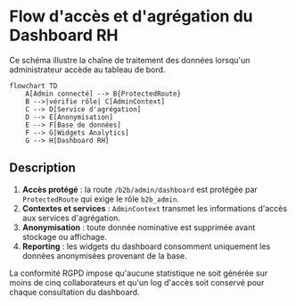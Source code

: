 # Flow d'accès et d'agrégation du Dashboard RH

Ce schéma illustre la chaîne de traitement des données lorsqu'un administrateur accède au tableau de bord.

```mermaid
flowchart TD
    A[Admin connecté] --> B{ProtectedRoute}
    B -->|vérifie rôle| C[AdminContext]
    C --> D[Service d'agrégation]
    D --> E[Anonymisation]
    E --> F[Base de données]
    F --> G[Widgets Analytics]
    G --> H[Dashboard RH]
```

## Description

1. **Accès protégé** : la route `/b2b/admin/dashboard` est protégée par `ProtectedRoute` qui exige le rôle `b2b_admin`.
2. **Contextes et services** : `AdminContext` transmet les informations d'accès aux services d'agrégation.
3. **Anonymisation** : toute donnée nominative est supprimée avant stockage ou affichage.
4. **Reporting** : les widgets du dashboard consomment uniquement les données anonymisées provenant de la base.

La conformité RGPD impose qu'aucune statistique ne soit générée sur moins de cinq collaborateurs et qu'un log d'accès soit conservé pour chaque consultation du dashboard.
